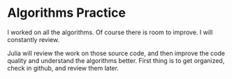 # Algorithms Practice
I worked on all the algorithms. Of course there is room to improve. I will constantly review.

Julia will review the work on those source code, and then improve the code quality and understand the algorithms better. 
First thing is to get organized, check in github, and review them later. 
